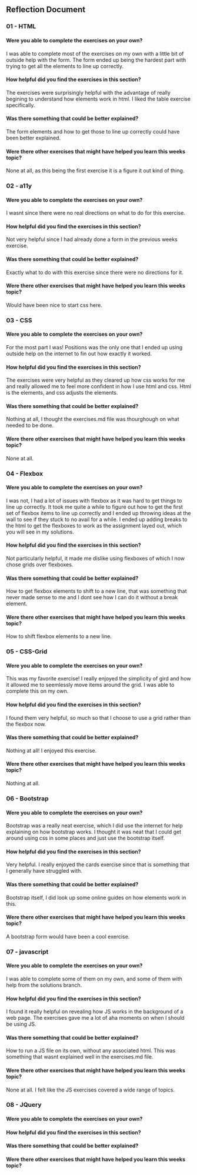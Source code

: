 ## Reflection Document

###  01 - HTML
#### Were you able to complete the exercises on your own?
I was able to complete most of the exercises on my own with a little bit of outside help 
with the form. The form ended up being the hardest part with trying to get all the elements
to line up correctly. 

#### How helpful did you find the exercises in this section?
The exercises were surprisingly helpful with the advantage of really begining to understand
how elements work in html. I liked the table exercise specifically.

#### Was there something that could be better explained?
The form elements and how to get those to line up correctly could have been better explained.

#### Were there other exercises that might have helped you learn this weeks topic?
None at all, as this being the first exercise it is a figure it out kind of thing.


### 02 - a11y
#### Were you able to complete the exercises on your own?
I wasnt since there were no real directions on what to do for this exercise.

#### How helpful did you find the exercises in this section?
Not very helpful since I had already done a form in the previous weeks exercise.

#### Was there something that could be better explained?
Exactly what to do with this exercise since there were no directions for it.

#### Were there other exercises that might have helped you learn this weeks topic?
Would have been nice to start css here.


### 03 - CSS
#### Were you able to complete the exercises on your own?
For the most part I was! Positions was the only one that I ended up using outside help
on the internet to fin out how exactly it worked. 

#### How helpful did you find the exercises in this section?
The exercises were very helpful as they cleared up how css works for me and really allowed
me to feel more confident in how I use html and css. Html is the elements, and css adjusts the
elements.

#### Was there something that could be better explained?
Nothing at all, I thought the exercises.md file was thourghough on what needed to be done. 

#### Were there other exercises that might have helped you learn this weeks topic?
None at all. 


### 04 - Flexbox
#### Were you able to complete the exercises on your own?
I was not, I had a lot of issues with flexbox as it was hard to get things to line up
correctly. It took me quite a while to figure out how to get the first set of flexbox items
to line up correctly and I ended up throwing ideas at the wall to see if they stuck to 
no avail for a while. I ended up adding breaks to the html to get the flexboxes to work
as the assignment layed out, which you will see in my solutions. 

#### How helpful did you find the exercises in this section?
Not particularly helpful, it made me dislike using flexboxes of which I now chose grids over
flexboxes. 

#### Was there something that could be better explained?
How to get flexbox elements to shift to a new line, that was something that never made
sense to me and I dont see how I can do it without a break element. 

#### Were there other exercises that might have helped you learn this weeks topic?
How to shift flexbox elements to a new line. 


### 05 - CSS-Grid
#### Were you able to complete the exercises on your own?
This was my favorite exercise! I really enjoyed the simplicity of gird and how it 
allowed me to seemlessly move items around the grid. I was able to complete this 
on my own. 

#### How helpful did you find the exercises in this section?
I found them very helpful, so much so that I choose to use a grid rather than the flexbox
now. 

#### Was there something that could be better explained?
Nothing at all! I enjoyed this exercise. 

#### Were there other exercises that might have helped you learn this weeks topic?
Nothing at all. 


### 06 - Bootstrap
#### Were you able to complete the exercises on your own?
Bootstrap was a really neat exercise, which I did use the internet for help explaining
on how bootstrap works. I thought it was neat that I could get around using css in 
some places and just use the bootstrap itself. 

#### How helpful did you find the exercises in this section?
Very helpful. I really enjoyed the cards exercise since that is something that I 
generally have struggled with. 

#### Was there something that could be better explained?
Bootstrap itself, I did look up some online guides on how elements work in this. 

#### Were there other exercises that might have helped you learn this weeks topic?
A bootstrap form would have been a cool exercise. 


### 07 - javascript
#### Were you able to complete the exercises on your own?
I was able to complete some of them on my own, and some of them with help from the solutions
branch. 

#### How helpful did you find the exercises in this section?
I found it really helpful on revealing how JS works in the background of a web page. The 
exercises gave me a lot of aha moments on when I should be using JS. 

#### Was there something that could be better explained?
How to run a JS file on its own, without any associated html. This was something that 
wasnt explained well in the exercises.md file.

#### Were there other exercises that might have helped you learn this weeks topic?
None at all. I felt like the JS exercises covered a wide range of topics. 


### 08 - JQuery
#### Were you able to complete the exercises on your own?

#### How helpful did you find the exercises in this section?

#### Was there something that could be better explained?

#### Were there other exercises that might have helped you learn this weeks topic?